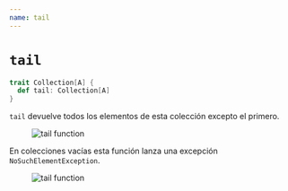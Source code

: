 ```yaml
---
name: tail
---
```


# `tail`

~~~ scala
trait Collection[A] {
  def tail: Collection[A]
}
~~~

`tail` devuelve todos los elementos de esta colección excepto el primero.

<figure class="diagram">
  <img src="../images/tail.svg" alt="tail function">
  <!-- <figcaption class="diagram-desc"></figcaption> -->
</figure>

En colecciones vacías esta función lanza una excepción `NoSuchElementException`.

<figure class="diagram">
  <img src="../images/tail.2.svg" alt="tail function">
  <!-- <figcaption class="diagram-desc"></figcaption> -->
</figure>

